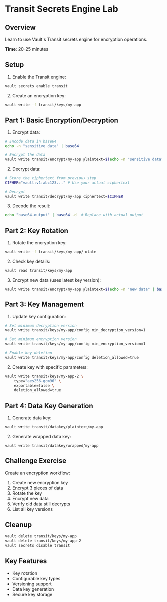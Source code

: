 # Transit Secrets Engine Lab

## Overview
Learn to use Vault's Transit secrets engine for encryption operations.

**Time**: 20-25 minutes

## Setup

1. Enable the Transit engine:
```bash
vault secrets enable transit
```

2. Create an encryption key:
```bash
vault write -f transit/keys/my-app
```

## Part 1: Basic Encryption/Decryption

1. Encrypt data:
```bash
# Encode data in base64
echo -n "sensitive data" | base64

# Encrypt the data
vault write transit/encrypt/my-app plaintext=$(echo -n "sensitive data" | base64)
```

2. Decrypt data:
```bash
# Store the ciphertext from previous step
CIPHER="vault:v1:abc123..." # Use your actual ciphertext

# Decrypt
vault write transit/decrypt/my-app ciphertext=$CIPHER
```

3. Decode the result:
```bash
echo "base64-output" | base64 -d  # Replace with actual output
```

## Part 2: Key Rotation

1. Rotate the encryption key:
```bash
vault write -f transit/keys/my-app/rotate
```

2. Check key details:
```bash
vault read transit/keys/my-app
```

3. Encrypt new data (uses latest key version):
```bash
vault write transit/encrypt/my-app plaintext=$(echo -n "new data" | base64)
```

## Part 3: Key Management

1. Update key configuration:
```bash
# Set minimum decryption version
vault write transit/keys/my-app/config min_decryption_version=1

# Set minimum encryption version
vault write transit/keys/my-app/config min_encryption_version=1

# Enable key deletion
vault write transit/keys/my-app/config deletion_allowed=true
```

2. Create key with specific parameters:
```bash
vault write transit/keys/my-app-2 \
    type="aes256-gcm96" \
    exportable=false \
    deletion_allowed=true
```

## Part 4: Data Key Generation

1. Generate data key:
```bash
vault write transit/datakey/plaintext/my-app
```

2. Generate wrapped data key:
```bash
vault write transit/datakey/wrapped/my-app
```

## Challenge Exercise

Create an encryption workflow:
1. Create new encryption key
2. Encrypt 3 pieces of data
3. Rotate the key
4. Encrypt new data
5. Verify old data still decrypts
6. List all key versions

## Cleanup
```bash
vault delete transit/keys/my-app
vault delete transit/keys/my-app-2
vault secrets disable transit
```

## Key Features
- Key rotation
- Configurable key types
- Versioning support
- Data key generation
- Secure key storage